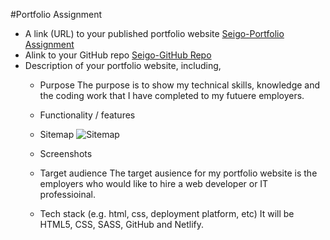 #Portfolio Assignment
- A link (URL) to your published portfolio website
[Seigo-Portfolio Assignment](https://seigo-portfolio-assignment.netlify.app/)
- Alink to your GitHub repo
[Seigo-GitHub Repo](https://github.com/miyakeseigo/projects.git)
- Description of your portfolio website, including, 
    - Purpose
      The purpose is to show my technical skills, knowledge and the coding work that I have completed to my futuere employers.
    - Functionality / features

    - Sitemap
      ![Sitemap]("sitemap.jpg")
    - Screenshots
    - Target audience
      The target ausience for my portfolio website is the employers who would like to hire a web developer or IT professioinal.
    - Tech stack (e.g. html, css, deployment platform, etc)
      It will be HTML5, CSS, SASS, GitHub and Netlify.